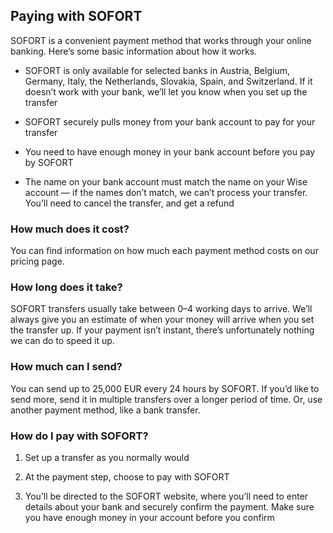 ## Paying with SOFORT  
SOFORT is a convenient payment method that works through your online banking. Here’s some basic information about how it works.

  * SOFORT is only available for selected banks in Austria, Belgium, Germany, Italy, the Netherlands, Slovakia, Spain, and Switzerland. If it doesn’t work with your bank, we’ll let you know when you set up the transfer

  * SOFORT securely pulls money from your bank account to pay for your transfer

  * You need to have enough money in your bank account before you pay by SOFORT

  * The name on your bank account must match the name on your Wise account — if the names don’t match, we can’t process your transfer. You’ll need to cancel the transfer, and get a refund




### How much does it cost?

You can find information on how much each payment method costs on our pricing page. 

### How long does it take?

SOFORT transfers usually take between 0–4 working days to arrive. We’ll always give you an estimate of when your money will arrive when you set the transfer up. If your payment isn’t instant, there’s unfortunately nothing we can do to speed it up. 

### How much can I send?

You can send up to 25,000 EUR every 24 hours by SOFORT. If you’d like to send more, send it in multiple transfers over a longer period of time. Or, use another payment method, like a bank transfer.

### How do I pay with SOFORT?

  1. Set up a transfer as you normally would

  2. At the payment step, choose to pay with SOFORT

  3. You’ll be directed to the SOFORT website, where you’ll need to enter details about your bank and securely confirm the payment. Make sure you have enough money in your account before you confirm